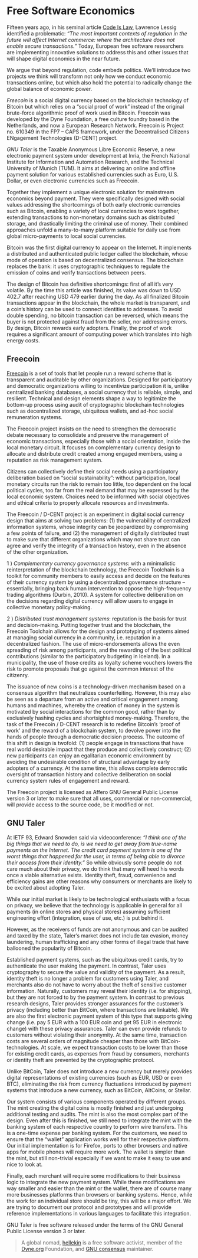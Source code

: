 
# Free Software Economics

Fifteen years ago, in his seminal article [Code Is Law][0], Lawrence Lessig identified a problematic: _“The most important contexts of regulation in the future will affect Internet commerce: where the architecture does not enable secure transactions.”_ Today, European free software researchers are implementing innovative solutions to address this and other issues that will shape digital economics in the near future.

We argue that beyond regulation, code embeds politics. We’ll introduce two projects we think will transform not only how we conduct economic transactions online, but which also hold the potential to radically change the global balance of economic power.

_Freecoin_ is a social digital currency based on the blockchain technology of Bitcoin but which relies on a “social proof of work” instead of the original brute-force algorithmic proof of work used in Bitcoin. Freecoin was developed by the Dyne Foundation, a free culture foundry based in the Netherlands, and now a European Research Network. Freecoin is Project no. 610349 in the FP7 – CAPS framework, under the Decentralised Citizens ENgagement Technologies (D-CENT) project.

_GNU Taler_ is the Taxable Anonymous Libre Economic Reserve, a new electronic payment system under development at Inria, the French National Institute for Information and Automation Research, and the Technical University of Munich (TUM). It aims at delivering an online and offline payment solution for various established currencies such as Euro, U.S. Dollar, or even electronic currencies such as Freecoin.

Together they implement a unique electronic solution for mainstream economics beyond payment. They were specifically designed with social values addressing the shortcomings of both early electronic currencies such as Bitcoin, enabling a variety of local currencies to work together, extending transactions to non-monetary domains such as distributed storage, and drastically limiting the criminal use of money. Their combined approaches unfold a many-to-many platform suitable for daily use from global micro-payments to local social currencies.

Bitcoin was the first digital currency to appear on the Internet. It implements a distributed and authenticated public ledger called the blockchain, whose mode of operation is based on decentralized consensus. The blockchain replaces the bank: it uses cryptographic techniques to regulate the emission of coins and verify transactions between peers.

The design of Bitcoin has definitive shortcomings: first of all it’s very volatile. By the time this article was finished, its value was down to USD 402.7 after reaching USD 479 earlier during the day. As all finalized Bitcoin transactions appear in the blockchain, the whole market is transparent, and a coin’s history can be used to connect identities to addresses. To avoid double spending, no bitcoin transaction can be reversed, which means the buyer is not protected against fraud from the seller, nor addressing errors. By design, Bitcoin rewards early adopters. Finally, the proof of work requires a significant amount of computing power which translates into high energy costs.

## Freecoin

[Freecoin][1] is a set of tools that let people run a reward scheme that is transparent and auditable by other organizations. Designed for participatory and democratic organizations willing to incentivize participation it is, unlike centralized banking databases, a social currency that is reliable, simple, and resilient. Technical and design elements shape a way to legitimize the bottom-up process using audit of cryptographic blockchain technologies such as decentralized storage, ubiquitous wallets, and ad-hoc social remuneration systems.

The Freecoin project insists on the need to strengthen the democratic debate necessary to consolidate and preserve the management of economic transactions, especially those with a social orientation, inside the local monetary circuit. It focuses on complementary currency design to allocate and distribute credit created among engaged members, using a reputation as risk management system.

Citizens can collectively define their social needs using a participatory deliberation based on “social sustainability”: without participation, local monetary circuits run the risk to remain too little, too dependent on the local political cycles, too far from the real demand that may be expressed by the local economic system. Choices need to be informed with social objectives and ethical criteria to properly allocate resources and investments.

The Freecoin / D-CENT project is an experiment in digital social currency design that aims at solving two problems: (1) the vulnerability of centralized information systems, whose integrity can be jeopardized by compromising a few points of failure, and (2) the management of digitally distributed trust to make sure that different organizations which may not share trust can agree and verify the integrity of a transaction history, even in the absence of the other organization.

1 ) _Complementary currency governance systems_: with a minimalistic reinterpretation of the blockchain technology, the Freecoin Toolchain is a toolkit for community members to easily access and decide on the features of their currency system by using a decentralized governance structure – essentially, bringing back human intervention to oppose the high-frequency trading algorithms (Durbin, 2010). A system for collective deliberation on the decisions regarding digital currency will allow users to engage in collective monetary policy-making.

2 ) _Distributed trust management systems_: reputation is the basis for trust and decision-making. Putting together trust and the blockchain, the Freecoin Toolchain allows for the design and prototyping of systems aimed at managing social currency in a community, i.e. reputation in a decentralized fashion. The use of micro-endorsements allows the even spreading of risk among participants, and the rewarding of the best political contributions (similar to the participatory budgeting in Iceland). In a municipality, the use of those credits as loyalty scheme vouchers lowers the risk to promote proposals that go against the common interest of the citizenry.

The issuance of new coins is a technology-driven mechanism based on a consensus algorithm that neutralizes counterfeiting. However, this may also be seen as a departure from an active and critical engagement among humans and machines, whereby the creation of money in the system is motivated by social interactions for the common good, rather than by exclusively hashing cycles and shortsighted money-making. Therefore, the task of the Freecoin / D-CENT research is to redefine Bitcoin’s ‘proof of work’ and the reward of a blockchain system, to devolve power into the hands of people through a democratic decision process. The outcome of this shift in design is twofold: (1) people engage in transactions that have real world desirable impact that they produce and collectively construct; (2) new participants can enjoy an egalitarian economic environment by avoiding the undesirable condition of structural advantage by early adopters of a currency. At the same time, this allows complete democratic oversight of transaction history and collective deliberation on social currency system rules of engagement and reward.

The Freecoin project is licensed as Affero GNU General Public License version 3 or later to make sure that all uses, commercial or non-commercial, will provide access to the source code, be it modified or not.

## GNU Taler

At IETF 93, Edward Snowden said via videoconference: _“I think one of the big things that we need to do, is we need to get away from true-name payments on the Internet. The credit card payment system is one of the worst things that happened for the user, in terms of being able to divorce their access from their identity.”_ So while obviously some people do not care much about their privacy, we do think that many will heed his words once a viable alternative exists. Identity theft, fraud, convenience and efficiency gains are other reasons why consumers or merchants are likely to be excited about adopting Taler.

While our initial market is likely to be technological enthusiasts with a focus on privacy, we believe that the technology is applicable in general for all payments (in online stores and physical stores) assuming sufficient engineering effort (integration, ease of use, etc.) is put behind it.

However, as the receivers of funds are not anonymous and can be audited and taxed by the state, Taler’s market does not include tax evasion, money laundering, human trafficking and any other forms of illegal trade that have ballooned the popularity of Bitcoin.

Established payment systems, such as the ubiquitous credit cards, try to authenticate the user making the payment. In contrast, Taler uses cryptography to secure the value and validity of the payment. As a result, identity theft is no longer a problem for customers using Taler, and merchants also do not have to worry about the theft of sensitive customer information. Naturally, customers may reveal their identity (i.e. for shipping), but they are not forced to by the payment system. In contrast to previous research designs, Taler provides stronger assurances for the customer’s privacy (including better than BitCoin, where transactions are linkable). We are also the first electronic payment system of this type that supports giving change (i.e. pay 5 EUR with a 100 EUR coin and get 95 EUR in electronic change) with these privacy assurances. Taler can even provide refunds to customers without violating their anonymity. At the same time, transaction costs are several orders of magnitude cheaper than those with BitCoin-technologies. At scale, we expect transaction costs to be lower than those for existing credit cards, as expenses from fraud by consumers, merchants or identity theft are prevented by the cryptographic protocol.

Unlike BitCoin, Taler does not introduce a new currency but merely provides digital representations of existing currencies (such as EUR, USD or even BTC), eliminating the risk from currency fluctuations introduced by payment systems that introduce a new currency, such as BitCoin, AltCoins, or Stellar.

Our system consists of various components operated by different groups. The mint creating the digital coins is mostly finished and just undergoing additional testing and audits. The mint is also the most complex part of the design. Even after this is finished, we still need to integrate the mint with the banking system of each respective country to perform wire transfers. This is a one-time expense per banking system. For the customers, we need to ensure that the “wallet” application works well for their respective platform. Our initial implementation is for Firefox, ports to other browsers and native apps for mobile phones will require more work. The wallet is simpler than the mint, but still non-trivial especially if we want to make it easy to use and nice to look at.

Finally, each merchant will require some modifications to their business logic to integrate the new payment system. While these modifications are way smaller and easier than the mint or the wallet, there are of course many more businesses platforms than browsers or banking systems. Hence, while the work for an individual store should be tiny, this will be a major effort. We are trying to document our protocol and prototypes and will provide reference implementations in various languages to facilitate this integration.

GNU Taler is free software released under the terms of the GNU General Public License version 3 or later.

[0]: http://harvardmagazine.com/2000/01/code-is-law-html
[1]: http://freecoin.ch/
[2]: https://taler.net/

> A global nomad, [hellekin](https://twitter.com/hellekin) is a free software
activist, member of the [Dyne.org](https://dyne.org) Foundation, and [GNU
consensus](https://gnu.org/consensus) maintainer.
